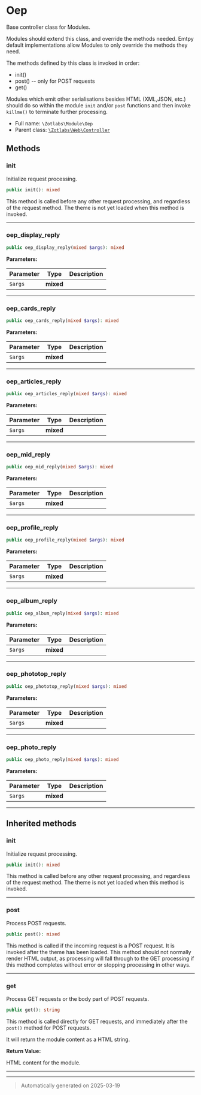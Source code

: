 
# Oep

Base controller class for Modules.

Modules should extend this class, and override the methods needed. Emtpy
default implementations allow Modules to only override the methods they
need.

The methods defined by this class is invoked in order:

  - init()
  - post() -- only for POST requests
  - get()

Modules which emit other serialisations besides HTML (XML,JSON, etc.) should
do so within the module `init` and/or `post` functions and then invoke
`killme()` to terminate further processing.

* Full name: `\Zotlabs\Module\Oep`
* Parent class: [`\Zotlabs\Web\Controller`](../Web/Controller.md)




## Methods


### init

Initialize request processing.

```php
public init(): mixed
```

This method is called before any other request processing, and
regardless of the request method. The theme is not yet loaded when
this method is invoked.










***

### oep_display_reply



```php
public oep_display_reply(mixed $args): mixed
```








**Parameters:**

| Parameter | Type | Description |
|-----------|------|-------------|
| `$args` | **mixed** |  |





***

### oep_cards_reply



```php
public oep_cards_reply(mixed $args): mixed
```








**Parameters:**

| Parameter | Type | Description |
|-----------|------|-------------|
| `$args` | **mixed** |  |





***

### oep_articles_reply



```php
public oep_articles_reply(mixed $args): mixed
```








**Parameters:**

| Parameter | Type | Description |
|-----------|------|-------------|
| `$args` | **mixed** |  |





***

### oep_mid_reply



```php
public oep_mid_reply(mixed $args): mixed
```








**Parameters:**

| Parameter | Type | Description |
|-----------|------|-------------|
| `$args` | **mixed** |  |





***

### oep_profile_reply



```php
public oep_profile_reply(mixed $args): mixed
```








**Parameters:**

| Parameter | Type | Description |
|-----------|------|-------------|
| `$args` | **mixed** |  |





***

### oep_album_reply



```php
public oep_album_reply(mixed $args): mixed
```








**Parameters:**

| Parameter | Type | Description |
|-----------|------|-------------|
| `$args` | **mixed** |  |





***

### oep_phototop_reply



```php
public oep_phototop_reply(mixed $args): mixed
```








**Parameters:**

| Parameter | Type | Description |
|-----------|------|-------------|
| `$args` | **mixed** |  |





***

### oep_photo_reply



```php
public oep_photo_reply(mixed $args): mixed
```








**Parameters:**

| Parameter | Type | Description |
|-----------|------|-------------|
| `$args` | **mixed** |  |





***


## Inherited methods


### init

Initialize request processing.

```php
public init(): mixed
```

This method is called before any other request processing, and
regardless of the request method. The theme is not yet loaded when
this method is invoked.










***

### post

Process POST requests.

```php
public post(): mixed
```

This method is called if the incoming request is a POST request. It is
invoked after the theme has been loaded. This method should not normally
render HTML output, as processing will fall through to the GET processing
if this method completes without error or stopping processing in other
ways.










***

### get

Process GET requests or the body part of POST requests.

```php
public get(): string
```

This method is called directly for GET requests, and immediately after the
`post()` method for POST requests.

It will return the module content as a HTML string.







**Return Value:**

HTML content for the module.




***


***
> Automatically generated on 2025-03-19
